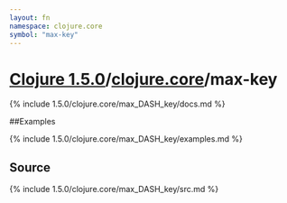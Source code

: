 ```yaml
---
layout: fn
namespace: clojure.core
symbol: "max-key"
---
```


# [Clojure 1.5.0](../../)/[clojure.core](../)/max-key

{% include 1.5.0/clojure.core/max_DASH_key/docs.md %}

##Examples

{% include 1.5.0/clojure.core/max_DASH_key/examples.md %}
## Source
{% include 1.5.0/clojure.core/max_DASH_key/src.md %}

